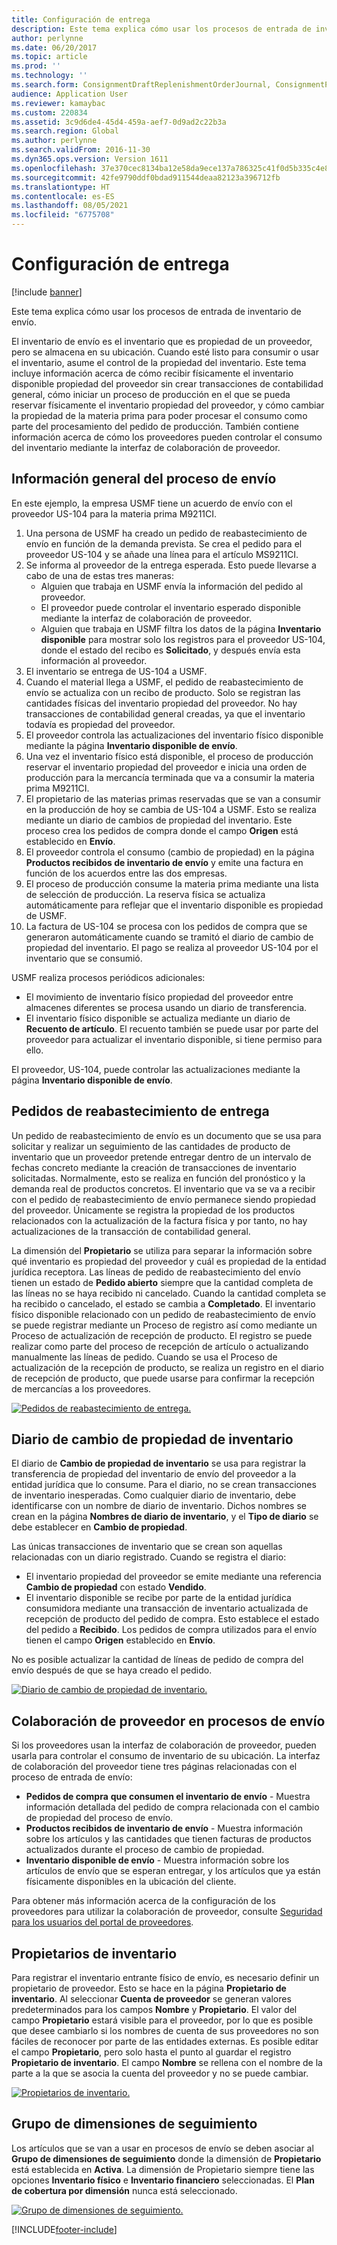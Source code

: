 ```yaml
---
title: Configuración de entrega
description: Este tema explica cómo usar los procesos de entrada de inventario de envío.
author: perlynne
ms.date: 06/20/2017
ms.topic: article
ms.prod: ''
ms.technology: ''
ms.search.form: ConsignmentDraftReplenishmentOrderJournal, ConsignmentProductReceiptLines, ConsignmentReplenishmentOrder, ConsignmentVendorPortalOnHand, InventJournalOwnershipChange, InventOnHandItemListPage, PurchTable, PurchTablePart, PurchVendorPortalConfirmedOrders, DirPartyTable, EcoResTrackingDimensionGroup, InventJournalName, InventOwner, InventTableInventoryDimensionGroups, VendTable
audience: Application User
ms.reviewer: kamaybac
ms.custom: 220834
ms.assetid: 3c9d6de4-45d4-459a-aef7-0d9ad2c22b3a
ms.search.region: Global
ms.author: perlynne
ms.search.validFrom: 2016-11-30
ms.dyn365.ops.version: Version 1611
ms.openlocfilehash: 37e370cec8134ba12e58da9ece137a786325c41f0d5b335c4e8e8ab3679267ce
ms.sourcegitcommit: 42fe9790ddf0bdad911544deaa82123a396712fb
ms.translationtype: HT
ms.contentlocale: es-ES
ms.lasthandoff: 08/05/2021
ms.locfileid: "6775708"
---
```

# <a name="set-up-consignment"></a>Configuración de entrega

[!include [banner](../includes/banner.md)]

Este tema explica cómo usar los procesos de entrada de inventario de envío.

El inventario de envío es el inventario que es propiedad de un proveedor, pero se almacena en su ubicación. Cuando esté listo para consumir o usar el inventario, asume el control de la propiedad del inventario. Este tema incluye información acerca de cómo recibir físicamente el inventario disponible propiedad del proveedor sin crear transacciones de contabilidad general, cómo iniciar un proceso de producción en el que se pueda reservar físicamente el inventario propiedad del proveedor, y cómo cambiar la propiedad de la materia prima para poder procesar el consumo como parte del procesamiento del pedido de producción. También contiene información acerca de cómo los proveedores pueden controlar el consumo del inventario mediante la interfaz de colaboración de proveedor.

## <a name="overview-of-the-consignment-process"></a>Información general del proceso de envío

En este ejemplo, la empresa USMF tiene un acuerdo de envío con el proveedor US-104 para la materia prima M9211CI.

1. Una persona de USMF ha creado un pedido de reabastecimiento de envío en función de la demanda prevista. Se crea el pedido para el proveedor US-104 y se añade una línea para el artículo MS9211CI.
1. Se informa al proveedor de la entrega esperada. Esto puede llevarse a cabo de una de estas tres maneras:
    - Alguien que trabaja en USMF envía la información del pedido al proveedor.
    - El proveedor puede controlar el inventario esperado disponible mediante la interfaz de colaboración de proveedor.
    - Alguien que trabaja en USMF filtra los datos de la página **Inventario disponible** para mostrar solo los registros para el proveedor US-104, donde el estado del recibo es **Solicitado**, y después envía esta información al proveedor.
1. El inventario se entrega de US-104 a USMF.
1. Cuando el material llega a USMF, el pedido de reabastecimiento de envío se actualiza con un recibo de producto. Solo se registran las cantidades físicas del inventario propiedad del proveedor. No hay transacciones de contabilidad general creadas, ya que el inventario todavía es propiedad del proveedor.
1. El proveedor controla las actualizaciones del inventario físico disponible mediante la página **Inventario disponible de envío**.
1. Una vez el inventario físico está disponible, el proceso de producción reservar el inventario propiedad del proveedor e inicia una orden de producción para la mercancía terminada que va a consumir la materia prima M9211CI.
1. El propietario de las materias primas reservadas que se van a consumir en la producción de hoy se cambia de US-104 a USMF. Esto se realiza mediante un diario de cambios de propiedad del inventario. Este proceso crea los pedidos de compra donde el campo **Origen** está establecido en **Envío**.
1. El proveedor controla el consumo (cambio de propiedad) en la página **Productos recibidos de inventario de envío** y emite una factura en función de los acuerdos entre las dos empresas.
1. El proceso de producción consume la materia prima mediante una lista de selección de producción. La reserva física se actualiza automáticamente para reflejar que el inventario disponible es propiedad de USMF.
1. La factura de US-104 se procesa con los pedidos de compra que se generaron automáticamente cuando se tramitó el diario de cambio de propiedad del inventario. El pago se realiza al proveedor US-104 por el inventario que se consumió.

USMF realiza procesos periódicos adicionales:

- El movimiento de inventario físico propiedad del proveedor entre almacenes diferentes se procesa usando un diario de transferencia.
- El inventario físico disponible se actualiza mediante un diario de **Recuento de artículo**. El recuento también se puede usar por parte del proveedor para actualizar el inventario disponible, si tiene permiso para ello.

El proveedor, US-104, puede controlar las actualizaciones mediante la página **Inventario disponible de envío**.

## <a name="consignment-replenishment-orders"></a>Pedidos de reabastecimiento de entrega

Un pedido de reabastecimiento de envío es un documento que se usa para solicitar y realizar un seguimiento de las cantidades de producto de inventario que un proveedor pretende entregar dentro de un intervalo de fechas concreto mediante la creación de transacciones de inventario solicitadas. Normalmente, esto se realiza en función del pronóstico y la demanda real de productos concretos. El inventario que va se va a recibir con el pedido de reabastecimiento de envío permanece siendo propiedad del proveedor. Únicamente se registra la propiedad de los productos relacionados con la actualización de la factura física y por tanto, no hay actualizaciones de la transacción de contabilidad general.

La dimensión del **Propietario** se utiliza para separar la información sobre qué inventario es propiedad del proveedor y cuál es propiedad de la entidad jurídica receptora. Las líneas de pedido de reabastecimiento del envío tienen un estado de **Pedido abierto** siempre que la cantidad completa de las líneas no se haya recibido ni cancelado. Cuando la cantidad completa se ha recibido o cancelado, el estado se cambia a **Completado**. El inventario físico disponible relacionado con un pedido de reabastecimiento de envío se puede registrar mediante un Proceso de registro así como mediante un Proceso de actualización de recepción de producto. El registro se puede realizar como parte del proceso de recepción de artículo o actualizando manualmente las líneas de pedido. Cuando se usa el Proceso de actualización de la recepción de producto, se realiza un registro en el diario de recepción de producto, que puede usarse para confirmar la recepción de mercancías a los proveedores.

[![Pedidos de reabastecimiento de entrega.](./media/consignment-replenishment-order.png)](./media/consignment-replenishment-order.png)

## <a name="inventory-ownership-change-journal"></a>Diario de cambio de propiedad de inventario

El diario de **Cambio de propiedad de inventario** se usa para registrar la transferencia de propiedad del inventario de envío del proveedor a la entidad jurídica que lo consume. Para el diario, no se crean transacciones de inventario inesperadas. Como cualquier diario de inventario, debe identificarse con un nombre de diario de inventario. Dichos nombres se crean en la página **Nombres de diario de inventario**, y el **Tipo de diario** se debe establecer en **Cambio de propiedad**.

Las únicas transacciones de inventario que se crean son aquellas relacionadas con un diario registrado. Cuando se registra el diario:

- El inventario propiedad del proveedor se emite mediante una referencia **Cambio de propiedad** con estado **Vendido**.
- El inventario disponible se recibe por parte de la entidad jurídica consumidora mediante una transacción de inventario actualizada de recepción de producto del pedido de compra. Esto establece el estado del pedido a **Recibido**. Los pedidos de compra utilizados para el envío tienen el campo **Origen** establecido en **Envío**.

No es posible actualizar la cantidad de líneas de pedido de compra del envío después de que se haya creado el pedido.

[![Diario de cambio de propiedad de inventario.](./media/inventory-ownership-change-journal.png)](./media/inventory-ownership-change-journal.png)

## <a name="vendor-collaboration-in-consignment-processes"></a>Colaboración de proveedor en procesos de envío

Si los proveedores usan la interfaz de colaboración de proveedor, pueden usarla para controlar el consumo de inventario de su ubicación. La interfaz de colaboración del proveedor tiene tres páginas relacionadas con el proceso de entrada de envío:

- **Pedidos de compra** **que consumen el inventario de envío** - Muestra información detallada del pedido de compra relacionada con el cambio de propiedad del proceso de envío.
- **Productos recibidos de inventario de envío** - Muestra información sobre los artículos y las cantidades que tienen facturas de productos actualizados durante el proceso de cambio de propiedad.
- **Inventario disponible de envío** - Muestra información sobre los artículos de envío que se esperan entregar, y los artículos que ya están físicamente disponibles en la ubicación del cliente.

Para obtener más información acerca de la configuración de los proveedores para utilizar la colaboración de proveedor, consulte [Seguridad para los usuarios del portal de proveedores](../procurement/configure-security-vendor-portal-users.md).

## <a name="inventory-owners"></a>Propietarios de inventario

Para registrar el inventario entrante físico de envío, es necesario definir un propietario de proveedor. Esto se hace en la página **Propietario de inventario**. Al seleccionar **Cuenta de proveedor** se generan valores predeterminados para los campos **Nombre** y **Propietario**. El valor del campo **Propietario** estará visible para el proveedor, por lo que es posible que desee cambiarlo si los nombres de cuenta de sus proveedores no son fáciles de reconocer por parte de las entidades externas. Es posible editar el campo **Propietario**, pero solo hasta el punto al guardar el registro **Propietario de inventario**. El campo **Nombre** se rellena con el nombre de la parte a la que se asocia la cuenta del proveedor y no se puede cambiar.

[![Propietarios de inventario.](./media/inventory-owners.png)](./media/inventory-owners.png)

## <a name="tracking-dimension-group"></a>Grupo de dimensiones de seguimiento

Los artículos que se van a usar en procesos de envío se deben asociar al **Grupo de dimensiones de seguimiento** donde la dimensión de **Propietario** está establecida en **Activa**. La dimensión de Propietario siempre tiene las opciones **Inventario físico** e **Inventario financiero** seleccionadas. El **Plan de cobertura por dimensión** nunca está seleccionado.

[![Grupo de dimensiones de seguimiento.](./media/tracking-dimension-group.png)](./media/tracking-dimension-group.png)


[!INCLUDE[footer-include](../../includes/footer-banner.md)]
